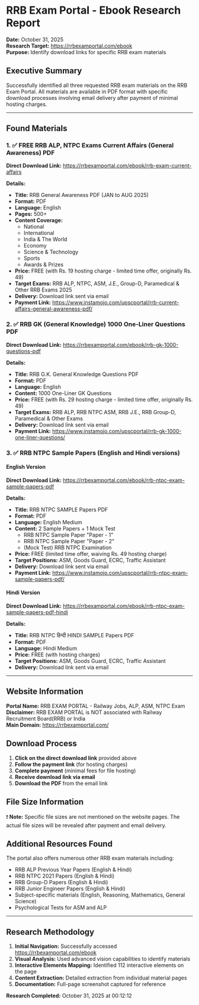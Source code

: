 # RRB Exam Portal - Ebook Research Report

**Date:** October 31, 2025  
**Research Target:** https://rrbexamportal.com/ebook  
**Purpose:** Identify download links for specific RRB exam materials

## Executive Summary

Successfully identified all three requested RRB exam materials on the RRB Exam Portal. All materials are available in PDF format with specific download processes involving email delivery after payment of minimal hosting charges.

---

## Found Materials

### 1. ✅ FREE RRB ALP, NTPC Exams Current Affairs (General Awareness) PDF

**Direct Download Link:** https://rrbexamportal.com/ebook/rrb-exam-current-affairs

**Details:**
- **Title:** RRB General Awareness PDF (JAN to AUG 2025)
- **Format:** PDF
- **Language:** English
- **Pages:** 500+
- **Content Coverage:** 
  - National
  - International
  - India & The World
  - Economy
  - Science & Technology
  - Sports
  - Awards & Prizes
- **Price:** FREE (with Rs. 19 hosting charge - limited time offer, originally Rs. 49)
- **Target Exams:** RRB ALP, NTPC, ASM, J.E., Group-D, Paramedical & Other RRB Exams 2025
- **Delivery:** Download link sent via email
- **Payment Link:** https://www.instamojo.com/upscportal/rrb-current-affairs-general-awareness-pdf/

### 2. ✅ RRB GK (General Knowledge) 1000 One-Liner Questions PDF

**Direct Download Link:** https://rrbexamportal.com/ebook/rrb-gk-1000-questions-pdf

**Details:**
- **Title:** RRB G.K. General Knowledge Questions PDF
- **Format:** PDF
- **Language:** English
- **Content:** 1000 One-Liner GK Questions
- **Price:** FREE (with Rs. 29 hosting charge - limited time offer, originally Rs. 49)
- **Target Exams:** RRB ALP, RRB NTPC ASM, RRB J.E., RRB Group-D, Paramedical & Other Exams
- **Delivery:** Download link sent via email
- **Payment Link:** https://www.instamojo.com/upscportal/rrb-gk-1000-one-liner-questions/

### 3. ✅ RRB NTPC Sample Papers (English and Hindi versions)

#### English Version
**Direct Download Link:** https://rrbexamportal.com/ebook/rrb-ntpc-exam-sample-papers-pdf

**Details:**
- **Title:** RRB NTPC SAMPLE Papers PDF
- **Format:** PDF
- **Language:** English Medium
- **Content:** 2 Sample Papers + 1 Mock Test
  - RRB NTPC Sample Paper "Paper - 1"
  - RRB NTPC Sample Paper "Paper - 2"  
  - (Mock Test) RRB NTPC Examination
- **Price:** FREE (limited time offer, waiving Rs. 49 hosting charge)
- **Target Positions:** ASM, Goods Guard, ECRC, Traffic Assistant
- **Delivery:** Download link sent via email
- **Payment Link:** https://www.instamojo.com/upscportal/rrb-ntpc-exam-sample-papers-pdf/

#### Hindi Version
**Direct Download Link:** https://rrbexamportal.com/ebook/rrb-ntpc-exam-sample-papers-pdf-hindi

**Details:**
- **Title:** RRB NTPC हिन्दी HINDI SAMPLE Papers PDF
- **Format:** PDF
- **Language:** Hindi Medium
- **Price:** FREE (with hosting charges)
- **Target Positions:** ASM, Goods Guard, ECRC, Traffic Assistant
- **Delivery:** Download link sent via email

---

## Website Information

**Portal Name:** RRB EXAM PORTAL - Railway Jobs, ALP, ASM, NTPC Exam  
**Disclaimer:** RRB EXAM PORTAL is NOT associated with Railway Recruitment Board(RRB) or India  
**Main Domain:** https://rrbexamportal.com/  

## Download Process

1. **Click on the direct download link** provided above
2. **Follow the payment link** (for hosting charges)
3. **Complete payment** (minimal fees for file hosting)
4. **Receive download link via email**
5. **Download the PDF** from the email link

## File Size Information

❗ **Note:** Specific file sizes are not mentioned on the website pages. The actual file sizes will be revealed after payment and email delivery.

## Additional Resources Found

The portal also offers numerous other RRB exam materials including:
- RRB ALP Previous Year Papers (English & Hindi)
- RRB NTPC 2021 Papers (English & Hindi)
- RRB Group-D Papers (English & Hindi)
- RRB Junior Engineer Papers (English & Hindi)
- Subject-specific materials (English, Reasoning, Mathematics, General Science)
- Psychological Tests for ASM and ALP

---

## Research Methodology

1. **Initial Navigation:** Successfully accessed https://rrbexamportal.com/ebook
2. **Visual Analysis:** Used advanced vision capabilities to identify materials
3. **Interactive Elements Mapping:** Identified 112 interactive elements on the page
4. **Content Extraction:** Detailed extraction from individual material pages
5. **Documentation:** Full-page screenshot captured for reference

**Research Completed:** October 31, 2025 at 00:12:12